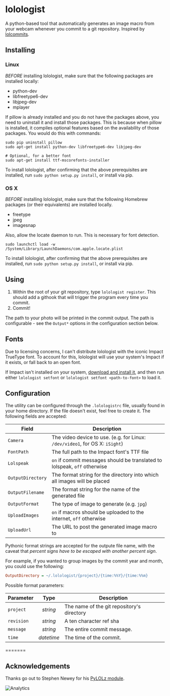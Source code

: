 lolologist
==========

A python-based tool that automatically generates an image macro from your webcam whenever you commit to a git repository. Inspired by [lolcommits](https://github.com/mroth/lolcommits).

Installing
------------

### Linux

*BEFORE* installing lolologist, make sure that the following packages are installed locally:

* python-dev
* libfreetype6-dev
* libjpeg-dev
* mplayer

If pillow is already installed and you do not have the packages above, you need to uninstall it and install those packages. This is because when pillow is installed, it compiles optional features based on the availability of those packages. You would do this with commands:

```console
sudo pip uninstall pillow
sudo apt-get install python-dev libfreetype6-dev libjpeg-dev

# Optional, for a better font
sudo apt-get install ttf-mscorefonts-installer
```

To install lolologist, after confirming that the above prerequisites are installed, run `sudo python setup.py install`, or install via pip.

### OS X

*BEFORE* installing lolologist, make sure that the following Homebrew packages (or their equivalents) are installed locally.

* freetype
* jpeg
* imagesnap

Also, allow the locate daemon to run. This is necessary for font detection.

```console
sudo launchctl load -w /System/Library/LaunchDaemons/com.apple.locate.plist
```

To install lolologist, after confirming that the above prerequisites are installed, run `sudo python setup.py install`, or install via pip.

Using
-----
1. Within the root of your git repository, type `lolologist register`. This should add a githook that will trigger the program every time you commit.
2. Commit!

The path to your photo will be printed in the commit output.  The path is configurable - see the `Output*` options in the configuration section below.

Fonts
-----
Due to licensing concerns, I can't distribute lolologist with the iconic Impact TrueType font.  To account for this, lolologist will use your system's Impact if it exists, or fall back to an open font.

If Impact isn't installed on your system, [download and install it](http://www.cufonfonts.com/en/font/12047/impact), and then run either `lolologist setfont` or `lolologist setfont <path-to-font>` to load it.

Configuration
-------------
The utility can be configured through the `.lolologistrc` file, usually found in your home directory. If the file doesn't exist, feel free to create it.  The following fields are accepted:

| Field             | Description                                                                  |
| ----------------- | --------------------------------------------------------------------------   |
| `Camera`          | The video device to use. (e.g. for Linux: `/dev/video1`, for OS X: `iSight`) |
| `FontPath`        | The full path to the Impact font's TTF file                                  |
| `Lolspeak`        | `on` if commit messages should be translated to lolspeak, `off` otherwise    |
| `OutputDirectory` | The format string for the directory into which all images will be placed     |
| `OutputFilename`  | The format string for the name of the generated file                         |
| `OutputFormat`    | The type of image to generate (e.g. `jpg`)                                   |
| `UploadImages`    | `on` if macros should be uploaded to the internet, `off` otherwise           |
| `UploadUrl`       | The URL to post the generated image macro to                                 |

Pythonic format strings are accepted for the outpute file name, with the caveat that *percent signs have to be escaped with another percent sign*.

For example, if you wanted to group images by the commit year and month, you could use the following:

```ini
OutputDirectory = ~/.lolologist/{project}/{time:%%Y}/{time:%%m}
```

Possible format parameters:

| Parameter  | Type       | Description                                |
| ---------- | :--------: | ------------------------------------------ |
| `project`  | *string*   | The name of the git repository's directory |
| `revision` | *string*   | A ten character ref sha                    |
| `message`  | *string*   | The entire commit message.                 |
| `time`     | *datetime* | The time of the commit.                    |

=======

Acknowledgements
----------------
Thanks go out to Stephen Newey for his [PyLOLz module](https://code.google.com/p/pylolz/).

![Analytics](https://ga-beacon.appspot.com/UA-46766795-1/lolologist/README?pixel)
